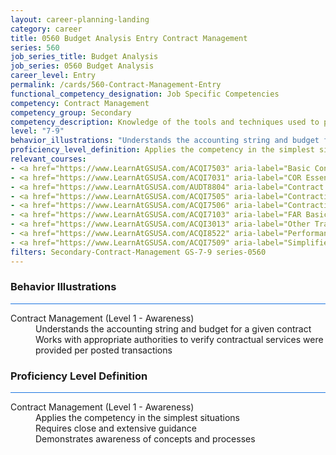 ```yaml
---
layout: career-planning-landing
category: career
title: 0560 Budget Analysis Entry Contract Management
series: 560
job_series_title: Budget Analysis
job_series: 0560 Budget Analysis
career_level: Entry
permalink: /cards/560-Contract-Management-Entry
functional_competency_designation: Job Specific Competencies
competency: Contract Management
competency_group: Secondary
competency_description: Knowledge of the tools and techniques used to propose, plan, initiate, and manage contracts and other Federal funding instruments and the associated deliverables, deadlines, and contract terms and conditions.
level: "7-9"
behavior_illustrations: "Understands the accounting string and budget for a given contract ? Works with appropriate authorities to verify contractual services were provided per posted transactions"
proficiency_level_definition: Applies the competency in the simplest situations ? Requires close and extensive guidance ? Demonstrates awareness of concepts and processes
relevant_courses: 
- <a href="https://www.LearnAtGSUSA.com/ACQI7503" aria-label="Basic Contract Administration (ACQI7500), GSU - https://www.LearnAtGSUSA.com/ACQI7503">Basic Contract Administration (ACQI7500), GSU</a>
- <a href="https://www.LearnAtGSUSA.com/ACQI7031" aria-label="COR Essentials (ACQI7028), GSU - https://www.LearnAtGSUSA.com/ACQI7031">COR Essentials (ACQI7028), GSU</a>
- <a href="https://www.LearnAtGSUSA.com/AUDT8804" aria-label="Contract Auditing (AUDT8801), GSU - https://www.LearnAtGSUSA.com/AUDT8804">Contract Auditing (AUDT8801), GSU</a>
- <a href="https://www.LearnAtGSUSA.com/ACQI7505" aria-label="Contracting Basics for Administrative Personnel (ACQI7502), GSU - https://www.LearnAtGSUSA.com/ACQI7505">Contracting Basics for Administrative Personnel (ACQI7502), GSU</a>
- <a href="https://www.LearnAtGSUSA.com/ACQI7506" aria-label="Contracting Basics for CORs (ACQI7503), GSU - https://www.LearnAtGSUSA.com/ACQI7506">Contracting Basics for CORs (ACQI7503), GSU</a>
- <a href="https://www.LearnAtGSUSA.com/ACQI7103" aria-label="FAR Basics (ACQI7100), GSU - https://www.LearnAtGSUSA.com/ACQI7103">FAR Basics (ACQI7100), GSU</a>
- <a href="https://www.LearnAtGSUSA.com/ACQI3013" aria-label="Other Transaction Authority Basics (ACQI3010), GSU - https://www.LearnAtGSUSA.com/ACQI3013">Other Transaction Authority Basics (ACQI3010), GSU</a>
- <a href="https://www.LearnAtGSUSA.com/ACQI8522" aria-label="Performance Work Statements (ACQI8519), GSU - https://www.LearnAtGSUSA.com/ACQI8522">Performance Work Statements (ACQI8519), GSU</a>
- <a href="https://www.LearnAtGSUSA.com/ACQI7509" aria-label="Simplified Acquisition Procedures (ACQI7506), GSU - https://www.LearnAtGSUSA.com/ACQI7509">Simplified Acquisition Procedures (ACQI7506), GSU</a>
filters: Secondary-Contract-Management GS-7-9 series-0560
---
```


<div class="desktop:grid-col-6 margin-y-3">
  <div class="border-top-2 bg-white padding-3 shadow-5 height-full members-hover border-1px button-border border-top-blue radius-lg card-text-color">
    <h3>Behavior Illustrations</h3>
    <hr style="background-color: #1b74e0 !important;"/>
    <dl class="text-base card-content-color"><dt>Contract Management (Level 1 - Awareness)</dt><dd>Understands the accounting string and budget for a given contract </dd><dd> Works with appropriate authorities to verify contractual services were provided per posted transactions</dd></dl>
  </div>
</div>
<div class="desktop:grid-col-6 margin-y-3">
  <div class="border-top-2 bg-white padding-3 shadow-5 height-full members-hover border-1px button-border border-top-blue radius-lg card-text-color">
    <h3>Proficiency Level Definition</h3>
     <hr style="background-color: #1b74e0 !important;"/>
    <dl class="text-base card-content-color"><dt>Contract Management (Level 1 - Awareness)</dt><dd>Applies the competency in the simplest situations </dd><dd> Requires close and extensive guidance </dd><dd> Demonstrates awareness of concepts and processes</dd></dl>
  </div>
</div>